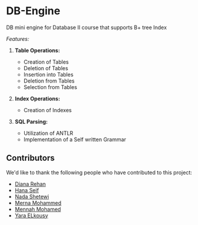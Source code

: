 # DB-Engine


DB mini engine for Database II course that supports B+ tree Index

*Features:*
1. **Table Operations:**
   - Creation of Tables
   - Deletion of Tables
   - Insertion into Tables
   - Deletion from Tables
   - Selection from Tables
     
2. **Index Operations:**
   - Creation of Indexes

3. **SQL Parsing:**
   - Utilization of ANTLR
   - Implementation of a Self written Grammar

## Contributors

We'd like to thank the following people who have contributed to this project:

- [Diana Rehan](https://github.com/dianarehan) 
- [Hana Seif](https://github.com/hanaseif19)
- [Nada Shetewi](https://github.com/charliebrown) 
- [Merna Mohammed](https://github.com/charliebrown)
- [Mennah Mohamed](https://github.com/charliebrown)
- [Yara ELkousy](https://github.com/charliebrown)
